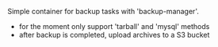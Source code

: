 Simple container for backup tasks with 'backup-manager'.
* for the moment only support 'tarball' and 'mysql' methods
* after backup is completed, upload archives to a S3 bucket
